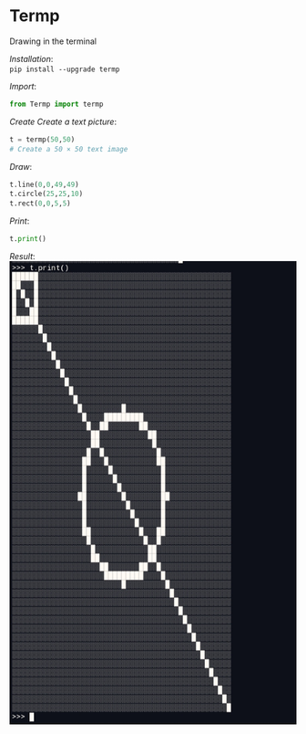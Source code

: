 # Termp
Drawing in the terminal

*Installation*:  
`pip install --upgrade termp`

*Import*:
```python
from Termp import termp
```

*Create Create a text picture*:
```python
t = termp(50,50)
# Create a 50 × 50 text image
```
*Draw*:
```python
t.line(0,0,49,49)
t.circle(25,25,10)
t.rect(0,0,5,5)
```
*Print*:
```python
t.print()
```
*Result*:
![logo](https://github.com/dmitrijkotov634/Termp/blob/master/result.jpg)

